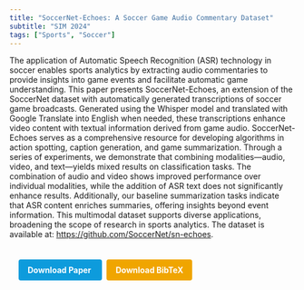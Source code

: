 ```yaml
---
title: "SoccerNet-Echoes: A Soccer Game Audio Commentary Dataset"
subtitle: "SIM 2024"
tags: ["Sports", "Soccer"]
---
```


The application of Automatic Speech Recognition (ASR) technology in soccer enables sports analytics by extracting audio commentaries to provide insights into game events and facilitate automatic game understanding. This paper presents SoccerNet-Echoes, an extension of the SoccerNet dataset with automatically generated transcriptions of soccer game broadcasts. Generated using the Whisper model and translated with Google Translate into English when needed, these transcriptions enhance video content with textual information derived from game audio. SoccerNet-Echoes serves as a comprehensive resource for developing algorithms in action spotting, caption generation, and game summarization. Through a series of experiments, we demonstrate that combining modalities—audio, video, and text—yields mixed results on classification tasks. The combination of audio and video shows improved performance over individual modalities, while the addition of ASR text does not significantly enhance results. Additionally, our baseline summarization tasks indicate that ASR content enriches summaries, offering insights beyond event information. This multimodal dataset supports diverse applications, broadening the scope of research in sports analytics. The dataset is available at: https://github.com/SoccerNet/sn-echoes.

<div style="margin-top: 1rem; padding: 1rem; display: inline-block;">

  <a href="https://api.semanticscholar.org/CorpusID:269757092" target="_blank" style="background-color: #0d9bdc; color: white; padding: 10px 16px; margin-right: 8px; text-decoration: none; border-radius: 4px; font-weight: bold;">
    Download Paper
  </a>

  <a href="bib/soccernet-echoes-a-soccer-game-audio-commentary-dataset.bib" download style="background-color: #f0a500; color: white; padding: 10px 16px; text-decoration: none; border-radius: 4px; font-weight: bold;">
    Download BibTeX
  </a>

</div>
